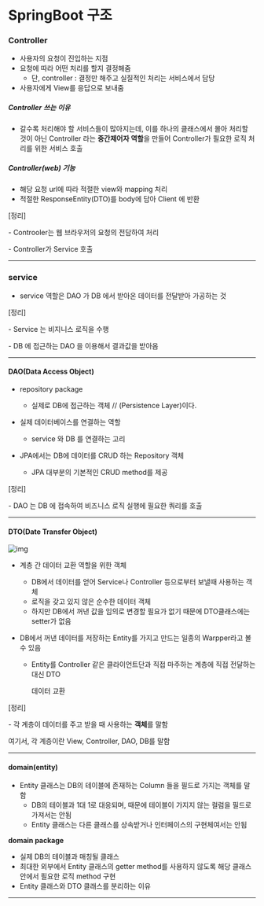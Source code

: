 # SpringBoot 구조

### **Controller**

- 사용자의 요청이 진입하는 지점
- 요청에 따라 어떤 처리를 할지 결정해줌
  - 단, controller : 결정만 해주고 실질적인 처리는 서비스에서 담당
- 사용자에게 View를 응답으로 보내줌

##### **Controller 쓰는 이유**

- 갈수록 처리해야 할 서비스들이 많아지는데, 이를 하나의 클래스에서 몰아 처리할 것이 아닌 Controller 라는 **중간제어자 역할**을 만들어 Controller가 필요한 로직 처리를 위한 서비스 호출

##### **Controller(web) 기능**

- 해당 요청 url에 따라 적절한 view와 mapping 처리
- 적절한 ResponseEntity(DTO)를 body에 담아 Client 에 반환

[정리]

\- Controoler는 웹 브라우저의 요청의 전담하여 처리

\- Controller가 Service 호출

---

### **service**

- service 역할은 DAO 가 DB 에서 받아온 데이터를 전달받아 가공하는 것

[정리]

\- Service 는 비지니스 로직을 수행

\- DB 에 접근하는 DAO 을 이용해서 결과값을 받아옴

---

#### **DAO(Data Access Object)**

- repository package
  - 실제로 DB에 접근하는 객체  // (Persistence Layer)이다.

- 실제 데이터베이스를 연결하는 역할
  - service 와 DB 를 연결하는 고리
- JPA에서는 DB에 데이터를 CRUD 하는 Repository 객체
  - JPA 대부분의 기본적인 CRUD method를 제공

[정리]

\- DAO 는 DB 에 접속하여 비즈니스 로직 실행에 필요한 쿼리를 호출

---

#### **DTO(Date Transfer Object)**

![img](https://media.vlpt.us/images/ohzzi/post/4cec2790-be9f-4263-96ee-704325bbeac1/spring-package-flow.png)

- 계층 간 데이터 교환 역할을 위한 객체

  - DB에서 데이터를 얻어 Service나 Controller 등으로부터 보낼때 사용하는 객체
  - 로직을 갖고 있지 않은 순수한 데이터 객체
  - 하지만 DB에서 꺼낸 값을 임의로 변경할 필요가 없기 때문에 DTO클래스에는 setter가 없음

- DB에서 꺼낸 데이터를 저장하는 Entity를 가지고 만드는 일종의 Warpper라고 볼 수 있음

  - Entity를 Controller 같은 클라이언트단과 직접 마주하는 계층에 직접 전달하는 대신 DTO

    데이터 교환

[정리]

\- 각 계층이 데이터를 주고 받을 때 사용하는 **객체**를 말함

여기서, 각 계층이란 View, Controller, DAO, DB를 말함

---

#### **domain(entity)**

- Entity 클래스는 DB의 테이블에 존재하는 Column 들을 필드로 가지는 객체를 말함
  - DB의 테이블과 1대 1로 대응되며, 때문에 테이블이 가지지 않는 컬럼을 필드로 가져서는 안됨
  - Entity 클래스는 다른 클래스를 상속받거나 인터페이스의 구현체여서는 안됨

**domain package**

- 실제 DB의 테이블과 매칭될 클래스
- 최대한 외부에서 Entity 클래스의 getter method를 사용하지 않도록 해당 클래스 안에서 필요한 로직 method 구현
- Entity 클래스와 DTO 클래스를 분리하는 이유

---



